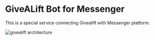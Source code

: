 # GiveALift Bot for Messenger

This is a special service connecting Givealift with Messenger platform.


![givealift architecture](https://i.imgur.com/72Sdo3t.png)

